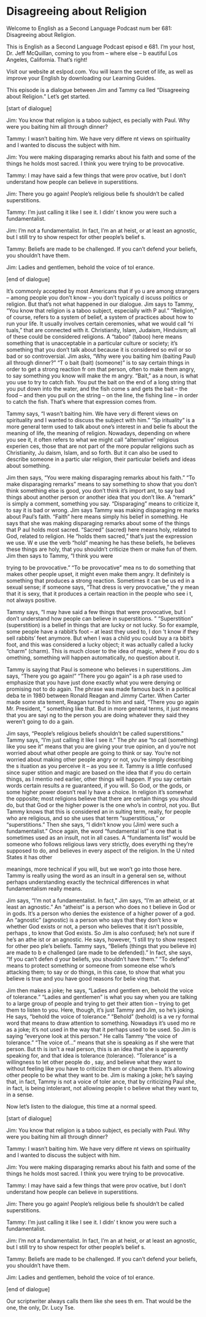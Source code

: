 # Disagreeing about Religion

Welcome to English as a Second Language Podcast num ber 681: Disagreeing about Religion.

This is English as a Second Language Podcast episod e 681.  I’m your host, Dr. Jeff McQuillan, coming to you from – where else – b eautiful Los Angeles, California.  That’s right!

Visit our website at eslpod.com.  You will learn the secret of life, as well as improve your English by downloading our Learning Guides.

This episode is a dialogue between Jim and Tammy ca lled “Disagreeing about Religion.”  Let’s get started.

[start of dialogue]

Jim:  You know that religion is a taboo subject, es pecially with Paul.  Why were you baiting him all through dinner?

Tammy:  I wasn’t baiting him.  We have very differe nt views on spirituality and I wanted to discuss the subject with him.

Jim:  You were making disparaging remarks about his  faith and some of the things he holds most sacred.  I think you were trying to be provocative.

Tammy:  I may have said a few things that were prov ocative, but I don’t understand how people can believe in superstitions.

Jim:  There you go again!  People’s religious belie fs shouldn’t be called superstitions.

Tammy:  I’m just calling it like I see it.  I didn’ t know you were such a fundamentalist.

Jim:  I’m not a fundamentalist.  In fact, I’m an at heist, or at least an agnostic, but I still try to show respect for other people’s belief s.

Tammy:  Beliefs are made to be challenged.  If you can’t defend your beliefs, you shouldn’t have them.

Jim:  Ladies and gentlemen, behold the voice of tol erance.

 [end of dialogue]

It’s commonly accepted by most Americans that if yo u are among strangers – among people you don’t know – you don’t typically d iscuss politics or religion. But that’s not what happened in our dialogue.  Jim says to Tammy, “You know that religion is a taboo subject, especially with P aul.”  “Religion,” of course, refers to a system of belief, a system of practices about how to run your life.  It usually involves certain ceremonies, what we would call “ri tuals,” that are connected with it.  Christianity, Islam, Judaism, Hinduism; all of  these could be considered religions.  A “taboo” (taboo) here means something that is unacceptable in a particular culture or society; it’s something that you don’t talk about because it is considered so evil or so bad or so controversial.  Jim asks, “Why were you baiting him (baiting Paul) all through dinner?”  “T o bait (bait) (someone)” is to say certain things in order to get a strong reaction fr om that person, often to make them angry, to say something you know will make the m angry.  “Bait,” as a noun, is what you use to try to catch fish.  You put the bait on the end of a long string that you put down into the water, and the fish come s and gets the bait – the food – and then you pull on the string – on the line, the fishing line – in order to catch the fish.  That’s where that expression comes from.

Tammy says, “I wasn’t baiting him.  We have very di fferent views on spirituality and I wanted to discuss the subject with him.”  “Sp irituality” is a more general term used to talk about one’s interest in and belie fs about the meaning of life, the meaning of religion.  Nowadays, depending on where you see it, it often refers to what we might call “alternative” religious experien ces, those that are not part of the more popular religions such as Christianity, Ju daism, Islam, and so forth.  But it can also be used to describe someone in a partic ular religion, their particular beliefs and ideas about something.

Jim then says, “You were making disparaging remarks  about his faith.”  “To make disparaging remarks” means to say something to show  that you don’t think something else is good, you don’t think it’s import ant, to say bad things about another person or another idea that you don’t like.   A “remark” is simply a comment, something you say.  “Disparaging” means to  criticize it, to say it is bad or wrong.  Jim says Tammy was making disparaging re marks about Paul’s faith. “Faith” here means simply his belief in something.  He says that she was making disparaging remarks about some of the things that P aul holds most sacred. “Sacred” (sacred) here means holy, related to God, related to religion.  He “holds them sacred,” that’s just the expression we use.  W e use the verb “hold” meaning he has these beliefs, he believes these things are holy, that you shouldn’t criticize them or make fun of them.  Jim then says to Tammy, “I think you were

trying to be provocative.”  “To be provocative” mea ns to do something that makes other people upset, it might even make them angry.  It definitely is something that produces a strong reaction.  Sometimes it can be us ed in a sexual sense; if someone says, “That dress is very provocative,” the y mean that it is sexy, that it produces a certain reaction in the people who see i t, not always positive.

Tammy says, “I may have said a few things that were  provocative, but I don’t understand how people can believe in superstitions. ”  “Superstition” (superstition) is a belief in things that are lucky or not lucky.  So for example, some people have a rabbit’s foot – at least they used to, I don ’t know if they sell rabbits’ feet anymore.  But when I was a child you could buy a ra bbit’s foot, and this was considered a lucky object; it was actually called a  lucky “charm” (charm).  This is much closer to the idea of magic, where if you do s omething, something will happen automatically, no question about it.

Tammy is saying that Paul is someone who believes i n superstitions.  Jim says, “There you go again!”  “There you go again” is a ph rase used to emphasize that you have just done exactly what you were denying or  promising not to do again. The phrase was made famous back in a political deba te in 1980 between Ronald Reagan and Jimmy Carter.  When Carter made some sta tement, Reagan turned to him and said, “There you go again Mr. President, ” something like that.  But in more general terms, it just means that you are sayi ng to the person you are doing whatever they said they weren’t going to do a gain.

Jim says, “People’s religious beliefs shouldn’t be called superstitions.”  Tammy says, “I’m just calling it like I see it.”  The phr ase “to call (something) like you see it” means that you are giving your true opinion, an d you’re not worried about what other people are going to think or say.  You’re not  worried about making other people angry or not, you’re simply describing the s ituation as you perceive it – as you see it.  Tammy is a little confused since super stition and magic are based on the idea that if you do certain things, as I mentio ned earlier, other things will happen.  If you say certain words certain results a re guaranteed, if you will.  So God, or the gods, or some higher power doesn’t real ly have a choice.  In religion it’s somewhat the opposite; most religions believe that there are certain things you should do, but that God or the higher power is the one who’s in control, not you.  But Tammy knows that this is considered an in sulting term, really, for people who are religious, and so she uses that term  “superstitious,” or “superstitions.”  Then she says, “I didn’t know you  (Jim) were such a fundamentalist.”  Once again, the word “fundamental ist” is one that is sometimes used as an insult, not in all cases.  A “fundamenta list” would be someone who follows religious laws very strictly, does everythi ng they’re supposed to do, and believes in every aspect of the religion.  In the U nited States it has other

meanings, more technical if you will, but we won’t go into those here.  Tammy is really using the word as an insult in a general sen se, without perhaps understanding exactly the technical differences in what fundamentalism really means.

Jim says, “I’m not a fundamentalist.  In fact,” Jim  says, “I’m an atheist, or at least an agnostic.”  An “atheist” is a person who does no t believe in God or in gods. It’s a person who denies the existence of a higher power of a god.  An “agnostic” (agnostic) is a person who says that they don’t kno w whether God exists or not, a person who believes that it isn’t possible, perhaps , to know that God exists.  So Jim is also confused; he’s not sure if he’s an athe ist or an agnostic.  He says, however, “I still try to show respect for other peo ple’s beliefs.  Tammy says, “Beliefs (things that you believe in) are made to b e challenged (are made to be defended).”  In fact, she says, “If you can’t defen d your beliefs, you shouldn’t have them.”  “To defend” means to protect something  or someone from someone else who’s attacking them; to say or do things, in this case, to show that what you believe is true and you have good reasons for belie ving that.

Jim then makes a joke; he says, “Ladies and gentlem en, behold the voice of tolerance.”  “Ladies and gentlemen” is what you say  when you are talking to a large group of people and trying to get their atten tion – trying to get them to listen to you.  Here, though, it’s just Tammy and Jim, so he’s joking.  He says, “behold the voice of tolerance.”  “Behold” (behold) is a ve ry formal word that means to draw attention to something.  Nowadays it’s used mo re as a joke; it’s not used in the way that it perhaps used to be used.  So Jim is  saying “everyone look at this person.”  He calls Tammy “the voice of tolerance.”  “The voice of…” means that she is speaking as if she were that person.  But th is isn’t a real person, this is an idea that she is apparently speaking for, and that idea is tolerance (tolerance). “Tolerance” is a willingness to let other people do , say, and believe what they want to without feeling like you have to criticize them or change them.  It’s allowing other people to be what they want to be.  Jim is making a joke; he’s saying that, in fact, Tammy is not a voice of toler ance, that by criticizing Paul she, in fact, is being intolerant, not allowing people t o believe what they want to, in a sense.

Now let’s listen to the dialogue, this time at a normal speed.

[start of dialogue]

Jim:  You know that religion is a taboo subject, es pecially with Paul.  Why were you baiting him all through dinner?

Tammy:  I wasn’t baiting him.  We have very differe nt views on spirituality and I wanted to discuss the subject with him.

Jim:  You were making disparaging remarks about his  faith and some of the things he holds most sacred.  I think you were trying to be provocative.

Tammy:  I may have said a few things that were prov ocative, but I don’t understand how people can believe in superstitions.

Jim:  There you go again!  People’s religious belie fs shouldn’t be called superstitions.

Tammy:  I’m just calling it like I see it.  I didn’ t know you were such a fundamentalist.

Jim:  I’m not a fundamentalist.  In fact, I’m an at heist, or at least an agnostic, but I still try to show respect for other people’s belief s.

Tammy:  Beliefs are made to be challenged.  If you can’t defend your beliefs, you shouldn’t have them.

Jim:  Ladies and gentlemen, behold the voice of tol erance.

[end of dialogue]

Our scriptwriter always calls them like she sees th em.  That would be the one, the only, Dr. Lucy Tse.





